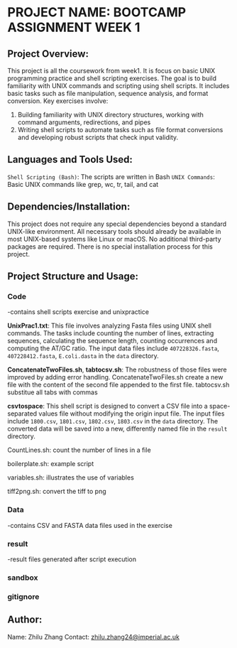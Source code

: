 # PROJECT NAME: BOOTCAMP ASSIGNMENT WEEK 1

## Project Overview: 
This project is all the coursework from week1. It is focus on basic UNIX programming practice and shell scripting exercises. The goal is to build familiarity with UNIX commands and scripting using shell scripts. It includes basic tasks such as file manipulation, sequence analysis, and format conversion. 
Key exercises involve: 
1. Building familiarity with UNIX directory structures, working with command arguments, redirections, and pipes
2. Writing shell scripts to automate tasks such as file format conversions and developing robust scripts that check input validity.

## Languages and Tools Used:
`Shell Scripting (Bash)`: The scripts are written in Bash
`UNIX Commands`: Basic UNIX commands like grep, wc, tr, tail, and cat 
 
## Dependencies/Installation:
This project does not require any special dependencies beyond a standard UNIX-like environment. All necessary tools should already be available in most UNIX-based systems like Linux or macOS. No additional third-party packages are required.
There is no special installation process for this project.

## Project Structure and Usage:
### Code 
-contains shell scripts exercise and unixpractice

**UnixPrac1.txt**: This file involves analyzing Fasta files using UNIX shell commands. The tasks include counting the number of lines, extracting sequences, calculating the sequence length, counting occurrences and computing the AT/GC ratio.
The input data files include `407228326.fasta`, `407228412.fasta`, `E.coli.dasta` in the `data` directory.

**ConcatenateTwoFiles.sh**, **tabtocsv.sh**: The robustness of those files were improved by adding error handling. 
ConcatenateTwoFiles.sh create a new file with the content of the second file appended to the first file.
tabtocsv.sh substitue all tabs with commas

**csvtospace**: This shell script is designed to convert a CSV file into a space-separated values file without modifying the origin input file. The input files include `1800.csv`, `1801.csv`, `1802.csv`, `1803.csv` in the `data` directory. The converted data will be saved into a new, differently named file in the `result` directory.

CountLines.sh: count the number of lines in a file

boilerplate.sh: example script

variables.sh: illustrates the use of variables

tiff2png.sh: convert the tiff to png


### Data
-contains CSV and FASTA data files used in the exercise

### result
-result files generated after script execution

### sandbox
### gitignore

## Author:
Name: Zhilu Zhang
Contact: zhilu.zhang24@imperial.ac.uk